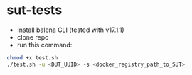 # sut-tests

- Install balena CLI (tested with v17.1.1)
- clone repo
- run this command:

```sh
chmod +x test.sh
./test.sh -u <DUT_UUID> -s <docker_registry_path_to_SUT>
```